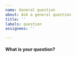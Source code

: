```yaml
---
name: General question
about: Ask a general question
title: ''
labels: question
assignees: ''

---
```


#### What is your question?
<!-- Describe your question as detail as possible. -->
